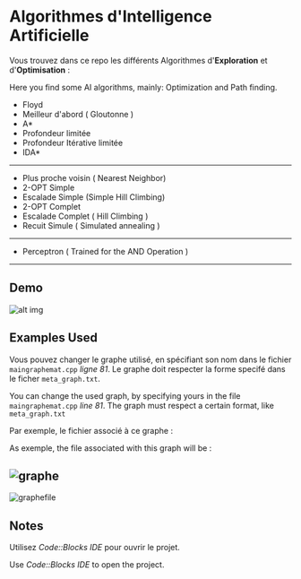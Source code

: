  # Algorithmes d'Intelligence Artificielle 


Vous trouvez dans ce repo les différents Algorithmes d'**Exploration** et d'**Optimisation** :  

Here you find some AI algorithms, mainly: Optimization and Path finding.

 * Floyd 
 * Meilleur d'abord ( Gloutonne )
 * A* 
 * Profondeur limitée 
 * Profondeur Itérative limitée
 * IDA*
---
 * Plus proche voisin ( Nearest Neighbor)
 * 2-OPT Simple 
 * Escalade Simple (Simple Hill Climbing)
 * 2-OPT Complet 
 * Escalade Complet ( Hill Climbing )
 * Recuit Simule ( Simulated annealing )
--- 
 * Perceptron ( Trained for the AND Operation ) 
---
## Demo 

![alt img](https://github.com/ayoubensalem/AI-algorithms/blob/master/demo/anim.gif)

## Examples Used 

Vous pouvez changer le graphe utilisé, en spécifiant son nom dans le fichier `maingraphemat.cpp` *ligne 81*. 
Le graphe doit respecter la forme specifé dans le ficher `meta_graph.txt`. 
 
You can change the used graph, by specifying yours in the file `maingraphemat.cpp` *line 81*. 
The graph must respect a certain format, like `meta_graph.txt`

Par exemple, le fichier associé à ce graphe : 

As exemple, the file associated with this graph will be : 

![graphe](https://github.com/ayoubensalem/AI-algorithms/blob/master/demo/graph.png)
---
![graphefile](https://github.com/ayoubensalem/AI-algorithms/blob/master/demo/test.png)
  
## Notes 
Utilisez *Code::Blocks IDE* pour ouvrir le projet.

Use *Code::Blocks IDE* to open the project.

